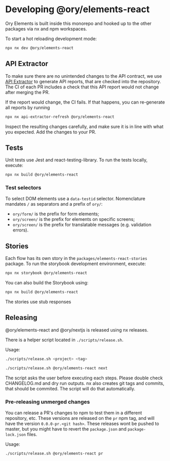 # Developing @ory/elements-react

Ory Elements is built inside this monorepo and hooked up to the other packages
via nx and npm workspaces.

To start a hot reloading development mode:

```bash
npx nx dev @ory/elements-react
```

## API Extractor

To make sure there are no unintended changes to the API contract, we use
[API Extractor](https://api-extractor.com/) to generate API reports, that are
checked into the repository. The CI of each PR includes a check that this API
report would not change after merging the PR.

If the report would change, the CI fails. If that happens, you can re-generate
all reports by running

```bash
npx nx api-extractor-refresh @ory/elements-react
```

Inspect the resulting changes carefully, and make sure it is in line with what
you expected. Add the changes to your PR.

## Tests

Unit tests use Jest and react-testing-library. To run the tests locally,
execute:

```bash
npx nx build @ory/elements-react
```

### Test selectors

To select DOM elements use a `data-testid` selector. Nomenclature mandates `/`
as separators and a prefix of `ory/`:

- `ory/form/` is the prefix for form elements;
- `ory/screen/` is the prefix for elements on specific screens;
- `ory/screen/` is the prefix for translatable messages (e.g. validation
  errors).

## Stories

Each flow has its own story in the `packages/elements-react-stories` package. To
run the storybook development environment, execute:

```bash
npx nx storybook @ory/elements-react
```

You can also build the Storybook using:

```bash
npx nx build @ory/elements-react
```

The stories use stub responses

## Releasing

@ory/elements-react and @ory/nextjs is released using nx releases.

There is a helper script located in `./scripts/release.sh`.

Usage:

```bash
./scripts/release.sh <project> <tag>

./scripts/release.sh @ory/elements-react next
```

The script asks the user before executing each steps. Please double check
CHANGELOG.md and dry run outputs. nx also creates git tags and commits, that
should be commited. The script will do that automatically.

### Pre-releasing unmerged changes

You can release a PR's changes to npm to test them in a different repository,
etc. These versions are released on the `pr` npm tag, and will have the version
`0.0.0-pr.<git hash>`. These releases wont be pushed to master, but you might
have to revert the `package.json` and `package-lock.json` files.

Usage:

```bash
./scripts/release.sh @ory/elements-react pr
```
